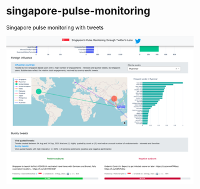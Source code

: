 # singapore-pulse-monitoring
Singapore pulse monitoring with tweets 

![Alt text](assets/sg-pulse-monitor.png?raw=true "Title")
